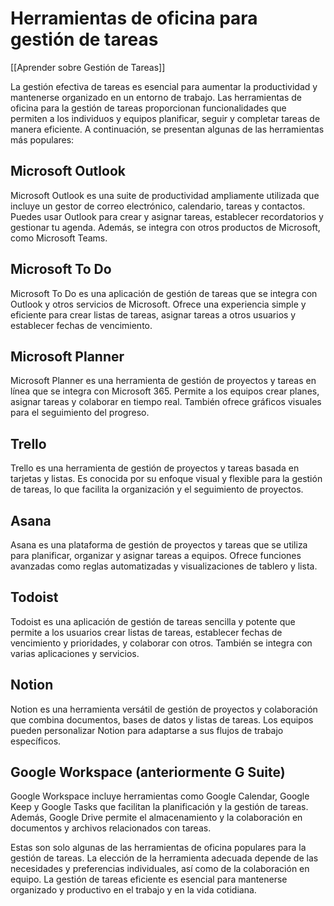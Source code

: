 # Herramientas de oficina para gestión de tareas

[[Aprender sobre Gestión de Tareas]]

La gestión efectiva de tareas es esencial para aumentar la productividad y mantenerse organizado en un entorno de trabajo. Las herramientas de oficina para la gestión de tareas proporcionan funcionalidades que permiten a los individuos y equipos planificar, seguir y completar tareas de manera eficiente. A continuación, se presentan algunas de las herramientas más populares:

## **Microsoft Outlook**

Microsoft Outlook es una suite de productividad ampliamente utilizada que incluye un gestor de correo electrónico, calendario, tareas y contactos. Puedes usar Outlook para crear y asignar tareas, establecer recordatorios y gestionar tu agenda. Además, se integra con otros productos de Microsoft, como Microsoft Teams.

## **Microsoft To Do**

Microsoft To Do es una aplicación de gestión de tareas que se integra con Outlook y otros servicios de Microsoft. Ofrece una experiencia simple y eficiente para crear listas de tareas, asignar tareas a otros usuarios y establecer fechas de vencimiento.

## **Microsoft Planner**

Microsoft Planner es una herramienta de gestión de proyectos y tareas en línea que se integra con Microsoft 365. Permite a los equipos crear planes, asignar tareas y colaborar en tiempo real. También ofrece gráficos visuales para el seguimiento del progreso.

## **Trello**

Trello es una herramienta de gestión de proyectos y tareas basada en tarjetas y listas. Es conocida por su enfoque visual y flexible para la gestión de tareas, lo que facilita la organización y el seguimiento de proyectos.

## **Asana**

Asana es una plataforma de gestión de proyectos y tareas que se utiliza para planificar, organizar y asignar tareas a equipos. Ofrece funciones avanzadas como reglas automatizadas y visualizaciones de tablero y lista.

## **Todoist**

Todoist es una aplicación de gestión de tareas sencilla y potente que permite a los usuarios crear listas de tareas, establecer fechas de vencimiento y prioridades, y colaborar con otros. También se integra con varias aplicaciones y servicios.

## **Notion**

Notion es una herramienta versátil de gestión de proyectos y colaboración que combina documentos, bases de datos y listas de tareas. Los equipos pueden personalizar Notion para adaptarse a sus flujos de trabajo específicos.

## **Google Workspace (anteriormente G Suite)**

Google Workspace incluye herramientas como Google Calendar, Google Keep y Google Tasks que facilitan la planificación y la gestión de tareas. Además, Google Drive permite el almacenamiento y la colaboración en documentos y archivos relacionados con tareas.

Estas son solo algunas de las herramientas de oficina populares para la gestión de tareas. La elección de la herramienta adecuada depende de las necesidades y preferencias individuales, así como de la colaboración en equipo. La gestión de tareas eficiente es esencial para mantenerse organizado y productivo en el trabajo y en la vida cotidiana.